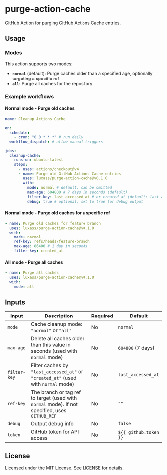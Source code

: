 # purge-action-cache

GitHub Action for purging GitHub Actions Cache entries.

## Usage

### Modes

This action supports two modes:

- **`normal`** (default): Purge caches older than a specified age, optionally targeting a specific ref
- **`all`**: Purge all caches for the repository

### Example workflows

#### Normal mode - Purge old caches

```yaml
name: Cleanup Actions Cache

on:
  schedule:
    - cron: "0 0 * * *" # run daily
  workflow_dispatch: # allow manual triggers

jobs:
  cleanup-cache:
    runs-on: ubuntu-latest
    steps:
      - uses: actions/checkout@v4
      - name: Purge old GitHub Actions Cache entries
        uses: luxass/purge-action-cache@v0.1.0
        with:
          mode: normal # default, can be omitted
          max-age: 604800 # 7 days in seconds (default)
          filter-key: last_accessed_at # or created_at (default: last_accessed_at)
          debug: true # optional, set to true for debug output
```

#### Normal mode - Purge old caches for a specific ref

```yaml
- name: Purge old caches for feature branch
  uses: luxass/purge-action-cache@v0.1.0
  with:
    mode: normal
    ref-key: refs/heads/feature-branch
    max-age: 86400 # 1 day in seconds
    filter-key: created_at
```

#### All mode - Purge all caches

```yaml
- name: Purge all caches
  uses: luxass/purge-action-cache@v0.1.0
  with:
    mode: all
```

## Inputs

| Input        | Description                                                                                    | Required | Default               |
| ------------ | ---------------------------------------------------------------------------------------------- | -------- | --------------------- |
| `mode`       | Cache cleanup mode: `"normal"` or `"all"`                                                      | No       | `normal`              |
| `max-age`    | Delete all caches older than this value in seconds (used with `normal` mode)                   | No       | `604800` (7 days)     |
| `filter-key` | Filter caches by `"last_accessed_at"` or `"created_at"` (used with `normal` mode)              | No       | `last_accessed_at`    |
| `ref-key`    | The branch or tag ref to target (used with `normal` mode). If not specified, uses `GITHUB_REF` | No       | `""`                  |
| `debug`      | Output debug info                                                                              | No       | `false`               |
| `token`      | GitHub token for API access                                                                    | No       | `${{ github.token }}` |

## License

Licensed under the MIT License. See [LICENSE](LICENSE) for details.
